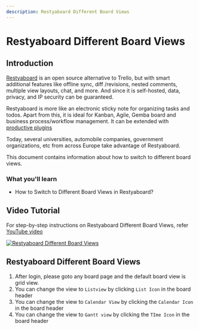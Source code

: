```yaml
---
description: Restyaboard Different Board Views
---
```


# Restyaboard Different Board Views

## Introduction

[Restyaboard](https://restya.com/board) is an open source alternative to Trello, but with smart additional features like offline sync, diff /revisions, nested comments, multiple view layouts, chat, and more. And since it is self-hosted, data, privacy, and IP security can be guaranteed.

Restyaboard is more like an electronic sticky note for organizing tasks and todos. Apart from this, it is ideal for Kanban, Agile, Gemba board and business process/workflow management. It can be extended with [productive plugins](https://restya.com/board/apps "productive plugins")

Today, several universities, automobile companies, government organizations, etc from across Europe take advantage of Restyaboard.

This document contains information about how to switch to different board views.

### What you'll learn

*   How to Switch to Different Board Views in Restyaboard?

## Video Tutorial

For step-by-step instructions on Restyaboard Different Board Views, refer [YouTube video](https://www.youtube.com/watch?v=iPb0GgkPaBc "Watch video on Restyaboard Different Board Views")

[![Restyaboard Different Board Views](restyaboard-board-different-views.png)](https://www.youtube.com/watch?v=iPb0GgkPaBc "Watch video on Restyaboard Different Board Views")

## Restyaboard Different Board Views

1.  After login, please goto any board page and the default board view is grid view.
2.  You can change the view to `Listview` by clicking `List Icon` in the board header
3.  You can change the view to `Calendar View` by clicking the `Calendar Icon` in the board header
4.  You can change the view to `Gantt view` by clicking the `TIme Icon` in the board header
